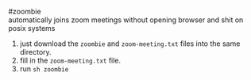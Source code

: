 #zoombie        
automatically joins zoom meetings without opening browser and shit on posix systems


1. just download the `zoombie` and `zoom-meeting.txt` files into the same directory.
2. fill in the `zoom-meeting.txt` file.
3. run `sh zoombie`
